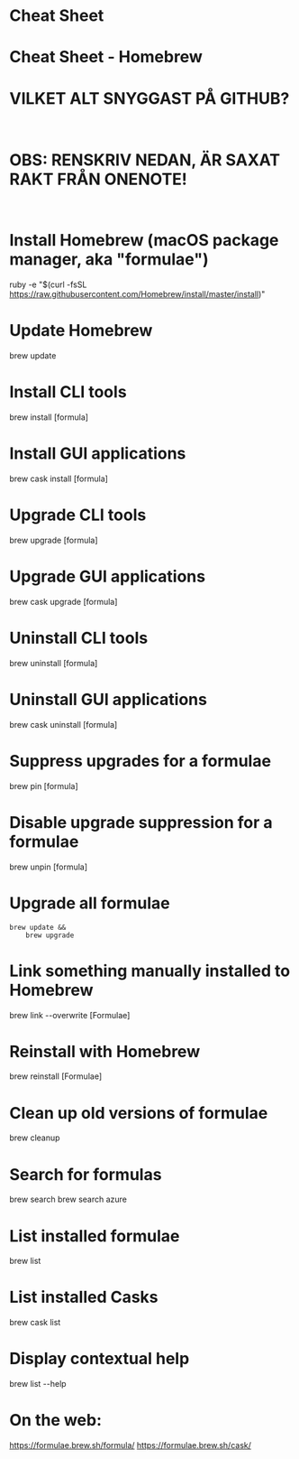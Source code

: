 # Cheat Sheet
# Cheat Sheet - Homebrew
# VILKET ALT SNYGGAST PÅ GITHUB?

<br>

# OBS: RENSKRIV NEDAN, ÄR SAXAT RAKT FRÅN ONENOTE!

<br>

# Install Homebrew (macOS package manager, aka "formulae")
ruby -e "$(curl -fsSL https://raw.githubusercontent.com/Homebrew/install/master/install)"

# Update Homebrew
brew update

# Install CLI tools
brew install [formula]

# Install GUI applications
brew cask install [formula]

# Upgrade CLI tools
brew upgrade [formula]

# Upgrade GUI applications
brew cask upgrade [formula]

# Uninstall CLI tools
brew uninstall [formula]

# Uninstall GUI applications
brew cask uninstall [formula]

# Suppress upgrades for a formulae
brew pin [formula]

# Disable upgrade suppression for a formulae
brew unpin [formula]

# Upgrade all formulae
```shell
brew update &&
    brew upgrade
```

# Link something manually installed to Homebrew
brew link --overwrite [Formulae]

# Reinstall with Homebrew
brew reinstall [Formulae]

# Clean up old versions of formulae
brew cleanup

# Search for formulas
brew search
brew search azure

# List installed formulae
brew list

# List installed Casks
brew cask list

# Display contextual help
brew list --help



# On the web:
https://formulae.brew.sh/formula/
https://formulae.brew.sh/cask/